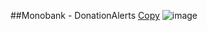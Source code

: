 ##Monobank - DonationAlerts [Copy](https://cutt.ly/BwyynE4l)
![image](https://github.com/OR1GG1N2/MONOdonate-Restyle/assets/83551876/a7eb23fc-443d-4fb5-8312-8b64515b6f93)
